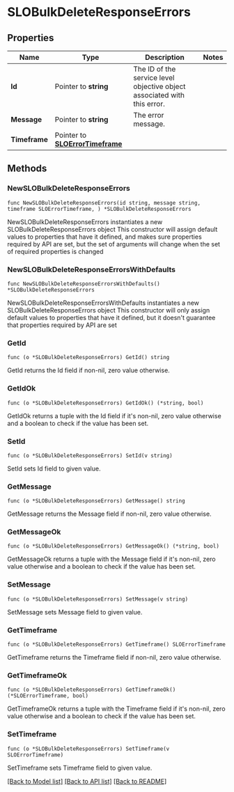 # SLOBulkDeleteResponseErrors

## Properties

Name | Type | Description | Notes
------------ | ------------- | ------------- | -------------
**Id** | Pointer to **string** | The ID of the service level objective object associated with this error. | 
**Message** | Pointer to **string** | The error message. | 
**Timeframe** | Pointer to [**SLOErrorTimeframe**](SLOErrorTimeframe.md) |  | 

## Methods

### NewSLOBulkDeleteResponseErrors

`func NewSLOBulkDeleteResponseErrors(id string, message string, timeframe SLOErrorTimeframe, ) *SLOBulkDeleteResponseErrors`

NewSLOBulkDeleteResponseErrors instantiates a new SLOBulkDeleteResponseErrors object
This constructor will assign default values to properties that have it defined,
and makes sure properties required by API are set, but the set of arguments
will change when the set of required properties is changed

### NewSLOBulkDeleteResponseErrorsWithDefaults

`func NewSLOBulkDeleteResponseErrorsWithDefaults() *SLOBulkDeleteResponseErrors`

NewSLOBulkDeleteResponseErrorsWithDefaults instantiates a new SLOBulkDeleteResponseErrors object
This constructor will only assign default values to properties that have it defined,
but it doesn't guarantee that properties required by API are set

### GetId

`func (o *SLOBulkDeleteResponseErrors) GetId() string`

GetId returns the Id field if non-nil, zero value otherwise.

### GetIdOk

`func (o *SLOBulkDeleteResponseErrors) GetIdOk() (*string, bool)`

GetIdOk returns a tuple with the Id field if it's non-nil, zero value otherwise
and a boolean to check if the value has been set.

### SetId

`func (o *SLOBulkDeleteResponseErrors) SetId(v string)`

SetId sets Id field to given value.


### GetMessage

`func (o *SLOBulkDeleteResponseErrors) GetMessage() string`

GetMessage returns the Message field if non-nil, zero value otherwise.

### GetMessageOk

`func (o *SLOBulkDeleteResponseErrors) GetMessageOk() (*string, bool)`

GetMessageOk returns a tuple with the Message field if it's non-nil, zero value otherwise
and a boolean to check if the value has been set.

### SetMessage

`func (o *SLOBulkDeleteResponseErrors) SetMessage(v string)`

SetMessage sets Message field to given value.


### GetTimeframe

`func (o *SLOBulkDeleteResponseErrors) GetTimeframe() SLOErrorTimeframe`

GetTimeframe returns the Timeframe field if non-nil, zero value otherwise.

### GetTimeframeOk

`func (o *SLOBulkDeleteResponseErrors) GetTimeframeOk() (*SLOErrorTimeframe, bool)`

GetTimeframeOk returns a tuple with the Timeframe field if it's non-nil, zero value otherwise
and a boolean to check if the value has been set.

### SetTimeframe

`func (o *SLOBulkDeleteResponseErrors) SetTimeframe(v SLOErrorTimeframe)`

SetTimeframe sets Timeframe field to given value.



[[Back to Model list]](../README.md#documentation-for-models) [[Back to API list]](../README.md#documentation-for-api-endpoints) [[Back to README]](../README.md)


